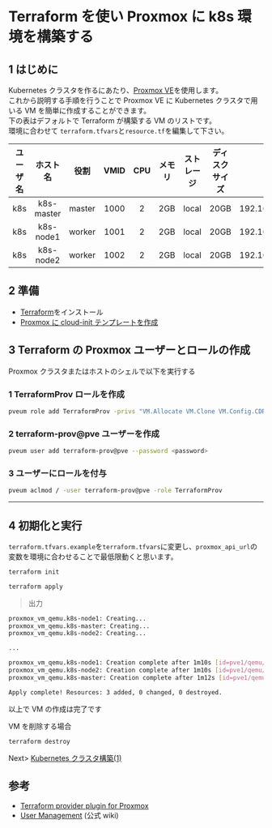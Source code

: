 # Terraform を使い Proxmox に k8s 環境を構築する

## 1 はじめに

Kubernetes クラスタを作るにあたり、[Proxmox VE](https://proxmox.com/en/)を使用します。  
これから説明する手順を行うことで Proxmox VE に Kubernetes クラスタで用いる VM を簡単に作成することができます。  
下の表はデフォルトで Terraform が構築する VM のリストです。  
環境に合わせて `terraform.tfvars`と`resource.tf`を編集して下さい。

| ユーザ名 |  ホスト名  |  役割  | VMID | CPU | メモリ | ストレージ | ディスクサイズ |       IP        |     OS      |
| :------: | :--------: | :----: | :--: | :-: | :----: | :--------: | :------------: | :-------------: | :---------: |
|   k8s    | k8s-master | master | 1000 |  2  |  2GB   |   local    |      20GB      | 192.168.0.10/24 | Ubuntu20.04 |
|   k8s    | k8s-node1  | worker | 1001 |  2  |  2GB   |   local    |      20GB      | 192.168.0.11/24 | Ubuntu20.04 |
|   k8s    | k8s-node2  | worker | 1002 |  2  |  2GB   |   local    |      20GB      | 192.168.0.12/24 | Ubuntu20.04 |

## 2 準備

- [Terraform](https://www.terraform.io/)をインストール
- [Proxmox に cloud-init テンプレートを作成](cloud-init.md)

## 3 Terraform の Proxmox ユーザーとロールの作成

Proxmox クラスタまたはホストのシェルで以下を実行する

### 1 TerraformProv ロールを作成

```bash
pveum role add TerraformProv -privs "VM.Allocate VM.Clone VM.Config.CDROM VM.Config.CPU VM.Config.Cloudinit VM.Config.Disk VM.Config.HWType VM.Config.Memory VM.Config.Network VM.Config.Options VM.Monitor VM.Audit VM.PowerMgmt Datastore.AllocateSpace Datastore.Audit"
```

### 2 terraform-prov@pve ユーザーを作成

```bash
pveum user add terraform-prov@pve --password <password>
```

### 3 ユーザーにロールを付与

```bash
pveum aclmod / -user terraform-prov@pve -role TerraformProv
```

---

## 4 初期化と実行

`terraform.tfvars.example`を`terraform.tfvars`に変更し、`proxmox_api_url`の変数を環境に合わせることで最低限動くと思います。

```bash
terraform init
```

```bash
terraform apply
```

> 出力

```bash
proxmox_vm_qemu.k8s-node1: Creating...
proxmox_vm_qemu.k8s-master: Creating...
proxmox_vm_qemu.k8s-node2: Creating...

...

proxmox_vm_qemu.k8s-node1: Creation complete after 1m10s [id=pve1/qemu/1001]
proxmox_vm_qemu.k8s-node2: Creation complete after 1m10s [id=pve1/qemu/1002]
proxmox_vm_qemu.k8s-master: Creation complete after 1m12s [id=pve1/qemu/1000]

Apply complete! Resources: 3 added, 0 changed, 0 destroyed.
```

以上で VM の作成は完了です

VM を削除する場合

```bash
terraform destroy
```

Next> [Kubernetes クラスタ構築(1)](./setup-k8s-common.md)

## 参考

- [Terraform provider plugin for Proxmox](https://registry.terraform.io/providers/Telmate/proxmox/)
- [User Management](https://pve.proxmox.com/wiki/User_Management) (公式 wiki)

